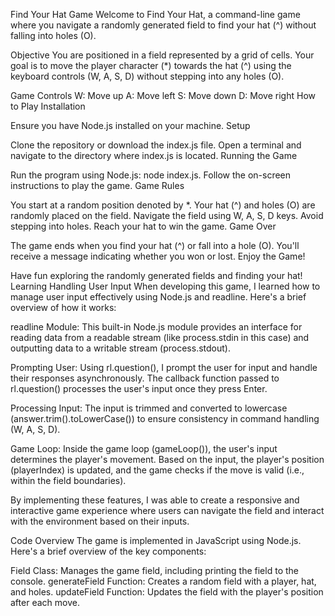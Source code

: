 Find Your Hat Game
Welcome to Find Your Hat, a command-line game where you navigate a randomly generated field to find your hat (^) without falling into holes (O).

Objective
You are positioned in a field represented by a grid of cells. Your goal is to move the player character (*) towards the hat (^) using the keyboard controls (W, A, S, D) without stepping into any holes (O).

Game Controls
W: Move up
A: Move left
S: Move down
D: Move right
How to Play
Installation

Ensure you have Node.js installed on your machine.
Setup

Clone the repository or download the index.js file.
Open a terminal and navigate to the directory where index.js is located.
Running the Game

Run the program using Node.js: node index.js.
Follow the on-screen instructions to play the game.
Game Rules

You start at a random position denoted by *.
Your hat (^) and holes (O) are randomly placed on the field.
Navigate the field using W, A, S, D keys.
Avoid stepping into holes.
Reach your hat to win the game.
Game Over

The game ends when you find your hat (^) or fall into a hole (O).
You'll receive a message indicating whether you won or lost.
Enjoy the Game!

Have fun exploring the randomly generated fields and finding your hat!
Learning
Handling User Input
When developing this game, I learned how to manage user input effectively using Node.js and readline. Here's a brief overview of how it works:

readline Module: This built-in Node.js module provides an interface for reading data from a readable stream (like process.stdin in this case) and outputting data to a writable stream (process.stdout).

Prompting User: Using rl.question(), I prompt the user for input and handle their responses asynchronously. The callback function passed to rl.question() processes the user's input once they press Enter.

Processing Input: The input is trimmed and converted to lowercase (answer.trim().toLowerCase()) to ensure consistency in command handling (W, A, S, D).

Game Loop: Inside the game loop (gameLoop()), the user's input determines the player's movement. Based on the input, the player's position (playerIndex) is updated, and the game checks if the move is valid (i.e., within the field boundaries).

By implementing these features, I was able to create a responsive and interactive game experience where users can navigate the field and interact with the environment based on their inputs.

Code Overview
The game is implemented in JavaScript using Node.js. Here's a brief overview of the key components:

Field Class: Manages the game field, including printing the field to the console.
generateField Function: Creates a random field with a player, hat, and holes.
updateField Function: Updates the field with the player's position after each move.

